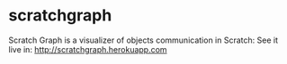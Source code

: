 # scratchgraph

Scratch Graph is a visualizer of objects communication in Scratch:
See it live in: http://scratchgraph.herokuapp.com
